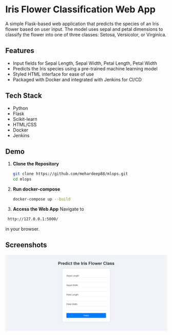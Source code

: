 
# Iris Flower Classification Web App

A simple Flask-based web application that predicts the species of an Iris flower based on user input. The model uses sepal and petal dimensions to classify the flower into one of three classes: Setosa, Versicolor, or Virginica.



## Features


- Input fields for Sepal Length, Sepal Width, Petal Length, Petal Width
- Predicts the Iris species using a pre-trained machine learning model
- Styled HTML interface for ease of use
- Packaged with Docker and integrated with Jenkins for CI/CD




## Tech Stack

- Python
- Flask
- Scikit-learn
- HTML/CSS
- Docker
- Jenkins


## Demo

1. **Clone the Repository**
   ```bash
   git clone https://github.com/mehardeep88/mlops.git
   cd mlops

2. **Run docker-compose**
    ```bash
    docker-compose up --build

3. **Access the Web App**
 Navigate to 
 ```bash
  http://127.0.0.1:5000/ 
  ```
  in your browser.

## Screenshots

![Screenshot](image.png)

